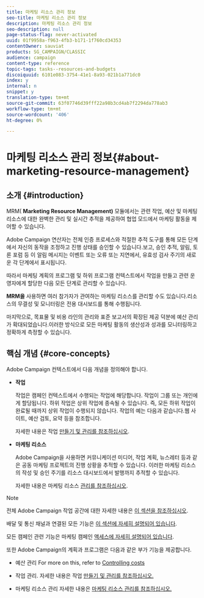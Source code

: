 ```yaml
---
title: 마케팅 리소스 관리 정보
seo-title: 마케팅 리소스 관리 정보
description: 마케팅 리소스 관리 정보
seo-description: null
page-status-flag: never-activated
uuid: 01f9958a-f963-4fb3-b171-1f760cd34353
contentOwner: sauviat
products: SG_CAMPAIGN/CLASSIC
audience: campaign
content-type: reference
topic-tags: tasks--resources-and-budgets
discoiquuid: 6101e083-3754-41e1-8a93-021b1a771dc0
index: y
internal: n
snippet: y
translation-type: tm+mt
source-git-commit: 63f07746d39fff22a98b3cd4ab7f2294da778ab3
workflow-type: tm+mt
source-wordcount: '406'
ht-degree: 0%

---
```



# 마케팅 리소스 관리 정보{#about-marketing-resource-management}

## 소개 {#introduction}

MRM( **Marketing Resource Management)** 모듈에서는 관련 작업, 예산 및 마케팅 리소스에 대한 완벽한 관리 및 실시간 추적을 제공하여 협업 모드에서 마케팅 활동을 제어할 수 있습니다.

Adobe Campaign 연산자는 전체 인증 프로세스와 적절한 추적 도구를 통해 모든 단계에서 자신의 동작을 조정하고 진행 상태를 승인할 수 있습니다.보고, 승인 추적, 알림, 토론 포럼 등 이 알림 메시지는 이벤트 또는 오류 또는 지연에서, 유효성 검사 주기의 새로운 각 단계에서 표시됩니다.

따라서 마케팅 계획의 프로그램 및 하위 프로그램 컨텍스트에서 작업을 만들고 관련 운영자에게 할당한 다음 모든 단계로 관리할 수 있습니다.

**MRM을** 사용하면 여러 참가자가 관여하는 마케팅 리소스를 관리할 수도 있습니다.리소스의 무결성 및 모니터링은 전용 대시보드를 통해 수행됩니다.

마지막으로, 목표물 및 비용 라인의 관리와 표준 보고서의 확장된 제공 덕분에 예산 관리가 확대되었습니다.이러한 방식으로 모든 마케팅 활동의 생산성과 성과를 모니터링하고 정확하게 측정할 수 있습니다.

## 핵심 개념 {#core-concepts}

Adobe Campaign 컨텍스트에서 다음 개념을 정의해야 합니다.

* **작업**

   작업은 캠페인 컨텍스트에서 수행되는 작업에 해당합니다. 작업이 그룹 또는 개인에게 할당됩니다. 하위 작업은 상위 작업에 종속될 수 있습니다. 즉, 모든 하위 작업이 완료될 때까지 상위 작업이 수행되지 않습니다. 작업의 예는 다음과 같습니다.웹 사이트, 예산 검토, 요약 등을 참조합니다.

   자세한 내용은 작업 [만들기 및 관리를 참조하십시오](../../campaign/using/creating-and-managing-tasks.md).

* **마케팅 리소스**

   Adobe Campaign을 사용하면 커뮤니케이션 미디어, 작업 계획, 뉴스레터 등과 같은 공동 마케팅 프로젝트의 진행 상황을 추적할 수 있습니다. 이러한 마케팅 리소스의 작성 및 승인 주기를 리소스 대시보드에서 발행까지 추적할 수 있습니다.

   자세한 내용은 마케팅 리소스 [관리를 참조하십시오](../../campaign/using/managing-marketing-resources.md).

>[!NOTE]
>
>전체 Adobe Campaign 작업 공간에 대한 자세한 내용은 [이 섹션을 참조하십시오](../../platform/using/adobe-campaign-workspace.md).
>  
>배달 및 통신 채널과 연결된 모든 기능은 [이 섹션에 자세히 설명되어 있습니다](../../delivery/using/steps-about-delivery-creation-steps.md).
>
>모든 캠페인 관련 기능은 마케팅 캠페인 [액세스에 자세히 설명되어 있습니다](../../campaign/using/accessing-marketing-campaigns.md).

또한 Adobe Campaign의 계획과 프로그램은 다음과 같은 부가 기능을 제공합니다.

* 예산 관리 For more on this, refer to [Controlling costs](../../campaign/using/controlling-costs.md)

* 작업 관리. 자세한 내용은 작업 [만들기 및 관리를 참조하십시오.](../../campaign/using/creating-and-managing-tasks.md)

* 마케팅 리소스 관리 자세한 내용은 [마케팅 리소스 관리를 참조하십시오.](../../campaign/using/managing-marketing-resources.md)


